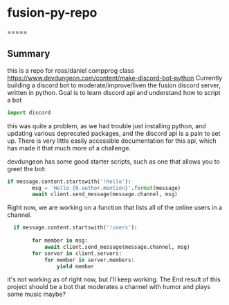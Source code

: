 # fusion-py-repo
=====
## Summary
this is a repo for ross/daniel compprog class
https://www.devdungeon.com/content/make-discord-bot-python
Currently building a discord bot to moderate/improve/liven the fusion discord server, written in python.
Goal is to learn discord api and understand how to script a bot
```python
import discord
```
this was quite a problem, as we had trouble just installing python, and updating various deprecated packages, and the discord api is a pain to set up. There is very little easily accessible documentation for this api, which has made it that much more of a challenge.

devdungeon has some good starter scripts, such as one that allows you to greet the bot:
```python
if message.content.startswith('!hello'):
        msg = 'Hello {0.author.mention}'.format(message)
        await client.send_message(message.channel, msg)
```
Right now, we are working on a function that lists all of the online users in a channel.
```python 
  if message.content.startswith('!users'):
        
        for member in msg:
            await client.send_message(message.channel, msg)
        for server in client.servers:
            for member in server.members:
                yield member
```
it's not working as of right now, but i'll keep working.
The End result of this project should be a bot that moderates a channel with humor and plays some music maybe? 
